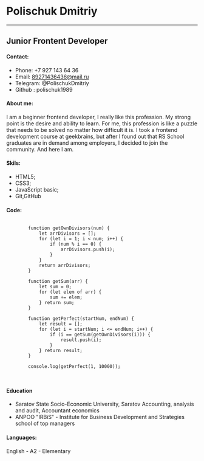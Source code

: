 # Polischuk Dmitriy 
_____________________________________________________________
## Junior Frontent Developer

#### Contact:
* Phone: +7 927 143 64 36
* Email: 89271436436@mail.ru
* Telegram: @PolischukDmitriy
* Github : polischuk1989

#### About me:
I am a beginner frontend developer, I really like this profession. My strong point is the desire and ability to learn. For me, this profession is like a puzzle that needs to be solved no matter how difficult it is. I took a frontend development course at geekbrains, but after I found out that RS School graduates are in demand among employers, I decided to join the community. And here I am.

#### Skils:
* HTML5;
* CSS3;
* JavaScript basic;
* Git,GitHub

#### Code:

``` 

        function getOwnDivisors(num) {
            let arrDivisors = [];
            for (let i = 1; i < num; i++) {
                if (num % i == 0) {
                    arrDivisors.push(i);
                }
            }
            return arrDivisors;
        }

        function getSum(arr) {
            let sum = 0;
            for (let elem of arr) {
                sum += elem;
            } return sum;
        }

        function getPerfect(startNum, endNum) {
            let result = [];
            for (let i = startNum; i <= endNum; i++) {
                if (i == getSum(getOwnDivisors(i))) {
                    result.push(i);
                }
            } return result;
        }

        console.log(getPerfect(1, 10000));

        
```

#### Education
* Saratov State Socio-Economic University, Saratov
Accounting, analysis and audit, Accountant economics
* ANPOO "IRBiS" - Institute for Business Development and Strategies
school of top managers

#### Languages:
English - A2 - Elementary

